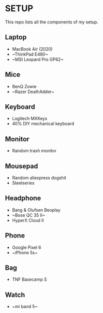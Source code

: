 # SETUP
This repo lists all the components of my setup.

## Laptop
- MacBook Air (2020)
- ~ThinkPad E480~
- ~MSI Leopard Pro GP62~

## Mice
- BenQ Zowie
- ~Razer DeathAdder~

## Keyboard
- Logitech MXKeys
- 40% DIY mechanical keyboard

## Monitor
- Random trash monitor

## Mousepad
- Random aliexpress dogshit
- Steelseries

## Headphone
- Bang & Olufsen Beoplay
- ~Bose QC 35 II~
- HyperX Cloud II

## Phone
- Google Pixel 6
- ~iPhone 5s~

## Bag
- TNF Basecamp S

## Watch
- ~mi band 5~
